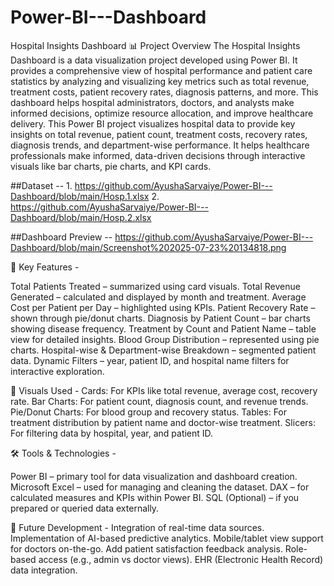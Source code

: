 
# Power-BI---Dashboard
Hospital Insights Dashboard
📊 Project Overview
The Hospital Insights Dashboard is a data visualization project developed using Power BI. It provides a comprehensive view of hospital performance and patient care statistics by analyzing and visualizing key metrics such as total revenue, treatment costs, patient recovery rates, diagnosis patterns, and more.
This dashboard helps hospital administrators, doctors, and analysts make informed decisions, optimize resource allocation, and improve healthcare delivery.
This Power BI project visualizes hospital data to provide key insights on total revenue, patient count, treatment costs, recovery rates, diagnosis trends, and department-wise performance. It helps healthcare professionals make informed, data-driven decisions through interactive visuals like bar charts, pie charts, and KPI cards.

##Dataset -- 1. https://github.com/AyushaSarvaiye/Power-BI---Dashboard/blob/main/Hosp.1.xlsx 
2. https://github.com/AyushaSarvaiye/Power-BI---Dashboard/blob/main/Hosp.2.xlsx 

##Dashboard Preview -- https://github.com/AyushaSarvaiye/Power-BI---Dashboard/blob/main/Screenshot%202025-07-23%20134818.png 

🎯 Key Features - 

Total Patients Treated – summarized using card visuals.
Total Revenue Generated – calculated and displayed by month and treatment.
Average Cost per Patient per Day – highlighted using KPIs.
Patient Recovery Rate – shown through pie/donut charts.
Diagnosis by Patient Count – bar charts showing disease frequency.
Treatment by Count and Patient Name – table view for detailed insights.
Blood Group Distribution – represented using pie charts.
Hospital-wise & Department-wise Breakdown – segmented patient data.
Dynamic Filters – year, patient ID, and hospital name filters for interactive exploration.

📌 Visuals Used -
Cards: For KPIs like total revenue, average cost, recovery rate.
Bar Charts: For patient count, diagnosis count, and revenue trends.
Pie/Donut Charts: For blood group and recovery status.
Tables: For treatment distribution by patient name and doctor-wise treatment.
Slicers: For filtering data by hospital, year, and patient ID.

🛠️ Tools & Technologies -

Power BI – primary tool for data visualization and dashboard creation.
Microsoft Excel – used for managing and cleaning the dataset.
DAX – for calculated measures and KPIs within Power BI.
SQL (Optional) – if you prepared or queried data externally.

🚀 Future Development -
Integration of real-time data sources.
Implementation of AI-based predictive analytics.
Mobile/tablet view support for doctors on-the-go.
Add patient satisfaction feedback analysis.
Role-based access (e.g., admin vs doctor views).
EHR (Electronic Health Record) data integration.
